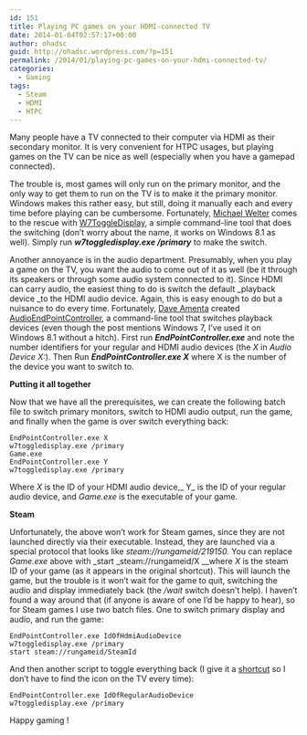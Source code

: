 ```yaml
---
id: 151
title: Playing PC games on your HDMI-connected TV
date: 2014-01-04T02:57:17+00:00
author: ohadsc
guid: http://ohadsc.wordpress.com/?p=151
permalink: /2014/01/playing-pc-games-on-your-hdmi-connected-tv/
categories:
  - Gaming
tags:
  - Steam
  - HDMI
  - HTPC
---
```

Many people have a TV connected to their computer via HDMI as their secondary monitor. It is very convenient for HTPC usages, but playing games on the TV can be nice as well (especially when you have a gamepad connected).

The trouble is, most games will only run on the primary monitor, and the only way to get them to run on the TV is to make it the primary monitor. Windows makes this rather easy, but still, doing it manually each and every time before playing can be cumbersome. Fortunately, [Michael Welter](https://mikinho.com/ "Michael Welter") comes to the rescue with [W7ToggleDisplay](https://mikinho.com/w7/toggle-display/), a simple command-line tool that does the switching (don&#8217;t worry about the name, it works on Windows 8.1 as well). Simply run _**w7toggledisplay.exe /primary**_ to make the switch.

Another annoyance is in the audio department. Presumably, when you play a game on the TV, you want the audio to come out of it as well (be it through its speakers or through some audio system connected to it). Since HDMI can carry audio, the easiest thing to do is switch the default _playback device _to the HDMI audio device. Again, this is easy enough to do but a nuisance to do every time. Fortunately, [Dave Amenta](http://www.daveamenta.com/) created [AudioEndPointController](http://www.daveamenta.com/2011-05/programmatically-or-command-line-change-the-default-sound-playback-device-in-windows-7/), a command-line tool that switches playback devices (even though the post mentions Windows 7, I&#8217;ve used it on Windows 8.1 without a hitch). First run **_EndPointController.exe_** and note the number identifiers for your regular and HDMI audio devices (the _X_ in _Audio Device X:_). Then Run **_EndPointController.exe X_** where X is the number of the device you want to switch to.

**Putting it all together**

Now that we have all the prerequisites, we can create the following batch file to switch primary monitors, switch to HDMI audio output, run the game, and finally when the game is over switch everything back:

```shell
EndPointController.exe X
w7toggledisplay.exe /primary
Game.exe
EndPointController.exe Y
w7toggledisplay.exe /primary
```

Where _X_ is the ID of your HDMI audio device,_ Y_ is the ID of your regular audio device, and _Game.exe_ is the executable of your game.

**Steam**

Unfortunately, the above won&#8217;t work for Steam games, since they are not launched directly via their executable. Instead, they are launched via a special protocol that looks like _steam://rungameid/219150._ You can replace _Game.exe_ above with _start _steam://rungameid/X __where _X_ is the steam ID of your game (as it appears in the original shortcut). This will launch the game, but the trouble is it won&#8217;t wait for the game to quit, switching the audio and display immediately back (the _/wait_ switch doesn&#8217;t help). I haven&#8217;t found a way around that (if anyone is aware of one I&#8217;d be happy to hear), so for Steam games I use two batch files. One to switch primary display and audio, and run the game:

```shell
EndPointController.exe IdOfHdmiAudioDevice
w7toggledisplay.exe /primary
start steam://rungameid/SteamId
```

And then another script to toggle everything back (I give it a [shortcut](https://www.wikihow.com/Create-Keyboard-Shortcuts-for-Programs-in-Windows-XP) so I don&#8217;t have to find the icon on the TV every time):

```shell
EndPointController.exe IdOfRegularAudioDevice
w7toggledisplay.exe /primary
```

Happy gaming !